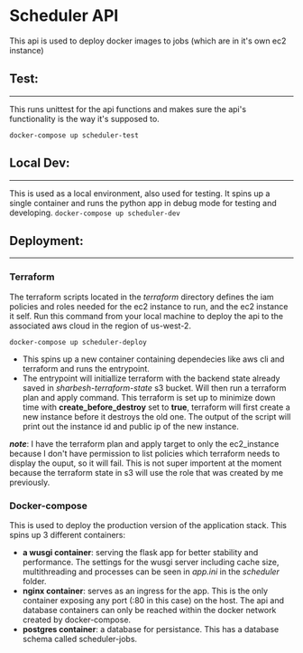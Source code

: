 # Scheduler API

This api is used to deploy docker images to jobs (which are in it's own ec2 instance)

## Test: 
---
This runs unittest for the api functions and makes sure the api's functionality is the way it's supposed to. 
```
docker-compose up scheduler-test
```
## Local Dev:
---
This is used as a local environment, also used for testing. It spins up a single container and runs the python app in debug mode for testing and developing. 
``` docker-compose up scheduler-dev ```

## Deployment:
---
### Terraform

The terraform scripts located in the *terraform* directory defines the iam policies and roles needed for the ec2 instance to run, and the ec2 instance it self. Run this command from your local machine to deploy the api to the associated aws cloud in the region of us-west-2. 

``` docker-compose up scheduler-deploy ```

* This spins up a new container containing dependecies like aws cli and terraform and runs the entrypoint. 
* The entrypoint will initiallize terraform with the backend state already saved in _sharbesh-terraform-state_ s3 bucket. Will then run a terraform plan and apply command. This terraform is set up to minimize down time with **create_before_destroy** set to **true**, terraform will first create a new instance before it destroys the old one. The output of the script will print out the instance id and public ip of the new instance. 

***note***: I have the terraform plan and apply target to only the ec2_instance because I don't have permission to list policies which terraform needs to display the ouput, so it will fail. This is not super importent at the moment because the terraform state in s3 will use the role that was created by me previously. 

### Docker-compose
This is used to deploy the production version of the application stack. This spins up 3 different containers:

* **a wusgi container**: serving the flask app for better stability and performance. The settings 	for the wusgi server including cache size, multithreading and processes can be seen in _app.ini_ in the _scheduler_ folder. 
* **nginx container**: serves as an ingress for the app. This is the only container exposing any port (:80 in this case) on the host. The api and database containers can only be reached within the docker network created by docker-compose.
* **postgres container**: a database for persistance. This has a database schema called scheduler-jobs. 
